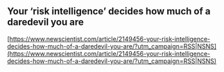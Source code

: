 ## Your ‘risk intelligence’ decides how much of a daredevil you are
  
  [https://www.newscientist.com/article/2149456-your-risk-intelligence-decides-how-much-of-a-daredevil-you-are/?utm_campaign=RSS|NSNS](https://www.newscientist.com/article/2149456-your-risk-intelligence-decides-how-much-of-a-daredevil-you-are/?utm_campaign=RSS|NSNS)